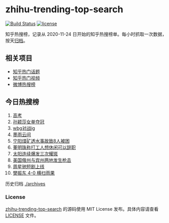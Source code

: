 # zhihu-trending-top-search

[![Build Status](https://github.com/justjavac/zhihu-trending-top-search/workflows/ci/badge.svg?branch=main)](https://github.com/justjavac/zhihu-trending-top-search/actions)
[![license](https://img.shields.io/github/license/justjavac/zhihu-trending-top-search)](https://github.com/justjavac/zhihu-trending-top-search/blob/main/LICENSE)

知乎热搜榜，记录从 2020-11-24 日开始的知乎热搜榜单。每小时抓取一次数据，按天[归档](./archives)。

## 相关项目

- [知乎热门话题](https://github.com/justjavac/zhihu-trending-hot-questions)
- [知乎热门视频](https://github.com/justjavac/zhihu-trending-hot-video)
- [微博热搜榜](https://github.com/justjavac/weibo-trending-hot-search)

## 今日热搜榜

<!-- BEGIN -->
<!-- 最后更新时间 Wed Jun 05 2024 08:37:27 GMT+0800 (China Standard Time) -->

1. [高考](https://www.zhihu.com/search?q=%E9%AB%98%E8%80%83)
1. [孙颖莎女单夺冠](https://www.zhihu.com/search?q=%E5%AD%99%E9%A2%96%E8%8E%8E%E5%A5%B3%E5%8D%95%E5%A4%BA%E5%86%A0)
1. [wbg对战ig](https://www.zhihu.com/search?q=wbg%E5%AF%B9%E6%88%98ig)
1. [墨雨云间](https://www.zhihu.com/search?q=%E5%A2%A8%E9%9B%A8%E4%BA%91%E9%97%B4)
1. [宁阳煤矿透水事故致8人被困](https://www.zhihu.com/search?q=%E5%AE%81%E9%98%B3%E7%85%A4%E7%9F%BF%E9%80%8F%E6%B0%B4%E4%BA%8B%E6%95%85%E8%87%B48%E4%BA%BA%E8%A2%AB%E5%9B%B0)
1. [董明珠称打工人想休闲可以辞职](https://www.zhihu.com/search?q=%E8%91%A3%E6%98%8E%E7%8F%A0%E7%A7%B0%E6%89%93%E5%B7%A5%E4%BA%BA%E6%83%B3%E4%BC%91%E9%97%B2%E5%8F%AF%E4%BB%A5%E8%BE%9E%E8%81%8C)
1. [太阳连续爆发三次耀斑](https://www.zhihu.com/search?q=%E5%A4%AA%E9%98%B3%E8%BF%9E%E7%BB%AD%E7%88%86%E5%8F%91%E4%B8%89%E6%AC%A1%E8%80%80%E6%96%91)
1. [美国俄州与宾州两地发生枪击](https://www.zhihu.com/search?q=%E7%BE%8E%E5%9B%BD%E4%BF%84%E5%B7%9E%E4%B8%8E%E5%AE%BE%E5%B7%9E%E4%B8%A4%E5%9C%B0%E5%8F%91%E7%94%9F%E6%9E%AA%E5%87%BB)
1. [周星驰短剧上线](https://www.zhihu.com/search?q=%E5%91%A8%E6%98%9F%E9%A9%B0%E7%9F%AD%E5%89%A7%E4%B8%8A%E7%BA%BF)
1. [樊振东 4-0 横扫雨果](https://www.zhihu.com/search?q=%E6%A8%8A%E6%8C%AF%E4%B8%9C%204-0%20%E6%A8%AA%E6%89%AB%E9%9B%A8%E6%9E%9C)

<!-- END -->

历史归档 [./archives](./archives)

### License

[zhihu-trending-top-search](https://github.com/justjavac/zhihu-trending-top-search) 的源码使用 MIT License
发布。具体内容请查看 [LICENSE](./LICENSE) 文件。

